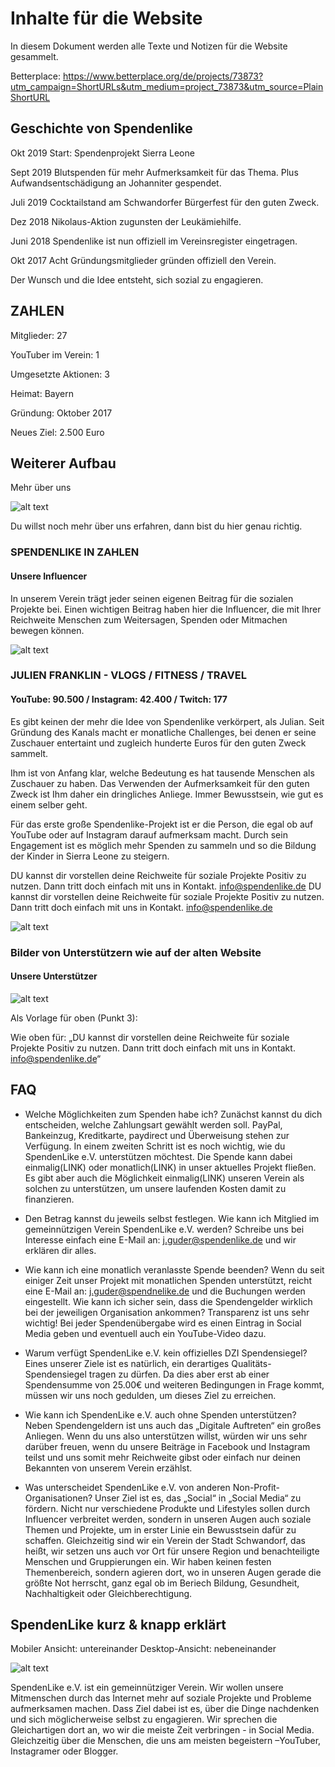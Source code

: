 # Inhalte für die Website
In diesem Dokument werden alle Texte und Notizen für die Website gesammelt. 

Betterplace: https://www.betterplace.org/de/projects/73873?utm_campaign=ShortURLs&utm_medium=project_73873&utm_source=PlainShortURL


## Geschichte von Spendenlike


Okt 2019	Start: Spendenprojekt Sierra Leone 

Sept 2019	Blutspenden für mehr Aufmerksamkeit für das Thema. Plus Aufwandsentschädigung an Johanniter gespendet. 

Juli 2019		Cocktailstand am Schwandorfer Bürgerfest für den guten Zweck.

Dez 2018		Nikolaus-Aktion zugunsten der Leukämiehilfe.

Juni 2018		Spendenlike ist nun offiziell im Vereinsregister eingetragen.

Okt 2017		Acht Gründungsmitglieder gründen offiziell den Verein.

Der Wunsch und die Idee entsteht, sich sozial zu engagieren.


## ZAHLEN 

Mitglieder: 27

YouTuber im Verein: 1

Umgesetzte Aktionen: 3

Heimat: Bayern

Gründung: Oktober 2017

Neues Ziel: 2.500 Euro


## Weiterer Aufbau

Mehr über uns

![alt text](https://i.imgur.com/kI7vqgm.png "overview")

Du willst noch mehr über uns erfahren, dann bist du hier genau richtig.

### SPENDENLIKE IN ZAHLEN
#### Unsere Influencer
In unserem Verein trägt jeder seinen eigenen Beitrag für die sozialen Projekte bei. Einen wichtigen Beitrag haben hier die Influencer, die mit Ihrer Reichweite Menschen zum Weitersagen, Spenden oder Mitmachen bewegen können.

![alt text](https://i.imgur.com/KRhw1VR.png "overview")

### JULIEN FRANKLIN -  VLOGS / FITNESS / TRAVEL
#### YouTube: 90.500 / Instagram: 42.400 / Twitch: 177

Es gibt keinen der mehr die Idee von Spendenlike verkörpert, als Julian. Seit Gründung des Kanals macht er monatliche Challenges, bei denen er seine Zuschauer entertaint und zugleich hunderte Euros für den guten Zweck sammelt. 

Ihm ist von Anfang klar, welche Bedeutung es hat tausende Menschen als Zuschauer zu haben. Das Verwenden der Aufmerksamkeit für den guten Zweck ist Ihm daher ein dringliches Anliege. Immer Bewusstsein, wie gut es einem selber geht. 

Für das erste große Spendenlike-Projekt ist er die Person, die egal ob auf YouTube oder auf Instagram darauf aufmerksam macht. Durch sein Engagement ist es möglich mehr Spenden zu sammeln und so die Bildung der Kinder in Sierra Leone zu steigern. 

DU kannst dir vorstellen deine Reichweite für soziale Projekte Positiv zu nutzen. Dann tritt doch einfach mit uns in Kontakt. info@spendenlike.de
DU kannst dir vorstellen deine Reichweite für soziale Projekte Positiv zu nutzen. Dann tritt doch einfach mit uns in Kontakt. info@spendenlike.de

![alt text](https://i.imgur.com/R7jrCkl.png "overview")

### Bilder von Unterstützern wie auf der alten Website
#### Unsere Unterstützer
![alt text](https://i.imgur.com/15igSPg.png "overview")

Als Vorlage für oben (Punkt 3):

Wie oben für: „DU kannst dir vorstellen deine Reichweite für soziale Projekte Positiv zu nutzen. Dann tritt doch einfach mit uns in Kontakt. info@spendenlike.de“


## FAQ 
* Welche Möglichkeiten zum Spenden habe ich?
Zunächst kannst du dich entscheiden, welche Zahlungsart gewählt werden soll. PayPal, Bankeinzug, Kreditkarte, paydirect und Überweisung stehen zur Verfügung.
In einem zweiten Schritt ist es noch wichtig, wie du SpendenLike e.V. unterstützen möchtest. Die Spende kann dabei einmalig(LINK) oder monatlich(LINK) in unser aktuelles Projekt fließen. Es gibt aber auch die Möglichkeit einmalig(LINK) unseren Verein als solchen zu unterstützen, um unsere laufenden Kosten damit zu finanzieren.

* Den Betrag kannst du jeweils selbst festlegen.
Wie kann ich Mitglied im gemeinnützigen Verein SpendenLike e.V. werden? Schreibe uns bei Interesse einfach eine E-Mail an: j.guder@spendenlike.de und wir erklären dir alles.

* Wie kann ich eine monatlich veranlasste Spende beenden?
Wenn du seit einiger Zeit unser Projekt mit monatlichen Spenden unterstützt, reicht eine E-Mail an: j.guder@spendnelike.de und die Buchungen werden eingestellt.
Wie kann ich sicher sein, dass die Spendengelder wirklich bei der jeweiligen Organisation ankommen?
Transparenz ist uns sehr wichtig! Bei jeder Spendenübergabe wird es einen Eintrag in Social Media geben und eventuell auch ein YouTube-Video dazu.

* Warum verfügt SpendenLike e.V. kein offizielles DZI Spendensiegel?
Eines unserer Ziele ist es natürlich, ein derartiges Qualitäts-Spendensiegel tragen zu dürfen. Da dies aber erst ab einer Spendensumme von 25.00€ und weiteren Bedingungen in Frage kommt, müssen wir uns noch gedulden, um dieses Ziel zu erreichen.

* Wie kann ich SpendenLike e.V. auch ohne Spenden unterstützen?
Neben Spendengeldern ist uns auch das „Digitale Auftreten“ ein großes Anliegen. Wenn du uns also unterstützen willst, würden wir uns sehr darüber freuen, wenn du unsere Beiträge in Facebook und Instagram teilst und uns somit mehr Reichweite gibst oder einfach nur deinen Bekannten von unserem Verein erzählst.

* Was unterscheidet SpendenLike e.V. von anderen Non-Profit-Organisationen?
Unser Ziel ist es, das „Social“ in „Social Media“ zu fördern. Nicht nur verschiedene Produkte und Lifestyles sollen durch Influencer verbreitet werden, sondern in unseren Augen auch soziale Themen und Projekte, um in erster Linie ein Bewusstsein dafür zu schaffen. Gleichzeitig sind wir ein Verein der Stadt Schwandorf, das heißt, wir setzen uns auch vor Ort für unsere Region und benachteiligte Menschen und Gruppierungen ein.
Wir haben keinen festen Themenbereich, sondern agieren dort, wo in unseren Augen gerade die größte Not herrscht, ganz egal ob im Beriech Bildung, Gesundheit, Nachhaltigkeit oder Gleichberechtigung.


## SpendenLike kurz & knapp erklärt

Mobiler Ansicht: untereinander
Desktop-Ansicht: nebeneinander

![alt text](https://i.imgur.com/xHqB2lt.png "overview")

SpendenLike e.V. ist ein gemeinnütziger Verein. Wir wollen unsere Mitmenschen durch das Internet mehr auf soziale Projekte und Probleme aufmerksamen machen. Dass Ziel dabei ist es, über die Dinge nachdenken und sich möglicherweise selbst zu engagieren. Wir sprechen die Gleichartigen dort an, wo wir die meiste Zeit verbringen - in Social Media. Gleichzeitig über die Menschen, die uns am meisten begeistern –YouTuber, Instagramer oder Blogger.  
